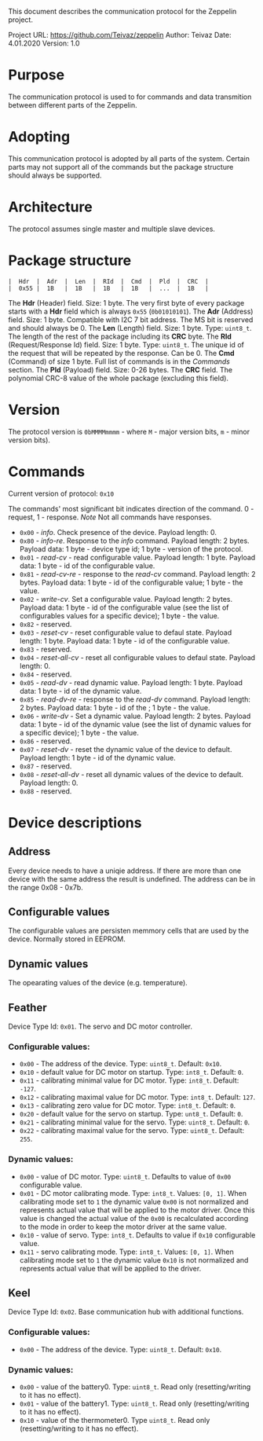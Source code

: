 This document describes the communication protocol for the Zeppelin project.

Project URL: https://github.com/Teivaz/zeppelin
Author: Teivaz
Date: 4.01.2020
Version: 1.0

# Purpose
The communication protocol is used to for commands and data transmition between different parts of the Zeppelin.

# Adopting
This communication protocol is adopted by all parts of the system. Certain parts may not support all of the commands but the package structure should always be supported.

# Architecture
The protocol assumes single master and multiple slave devices.

# Package structure

```
|  Hdr  |  Adr  |  Len  |  RId  |  Cmd  |  Pld  |  CRC  |
|  0x55 |  1B   |  1B   |  1B   |  1B   |  ...  |  1B   |
```

The **Hdr** (Header) field. Size: 1 byte. The very first byte of every package starts with a **Hdr** field which is always `0x55` (`0b01010101`).
The **Adr** (Address) field. Size: 1 byte. Compatible with I2C 7 bit address. The MS bit is reserved and should always be 0.
The **Len** (Length) field. Size: 1 byte. Type: `uint8_t`. The length of the rest of the package including its **CRC** byte.
The **RId** (Request/Response Id) field. Size: 1 byte. Type: `uint8_t`. The unique id of the request that will be repeated by the response. Can be 0.
The **Cmd** (Command) of size 1 byte. Full list of commands is in the *Commands* section.
The **Pld** (Payload) field. Size: 0-26 bytes.
The **CRC** field. The polynomial CRC-8 value of the whole package (excluding this field).

# Version
The protocol version is `0bMMMMmmmm` - where `M` - major version bits, `m` - minor version bits).

# Commands
Current version of protocol: `0x10`

The commands' most significant bit indicates direction of the command. 0 - request, 1 - response.
*Note* Not all commands have responses.

- `0x00` - *info*. Check presence of the device. Payload length: 0.
- `0x80` - *info-re*. Response to the *info* command. Payload length: 2 bytes. Payload data: 1 byte - device type id; 1 byte - version of the protocol.
- `0x01` - *read-cv* - read configurable value. Payload length: 1 byte. Payload data: 1 byte - id of the configurable value.
- `0x81` - *read-cv-re* - response to the *read-cv* command. Payload length: 2 bytes. Payload data: 1 byte - id of the configurable value; 1 byte - the value.
- `0x02` - *write-cv*. Set a configurable value. Payload length: 2 bytes. Payload data: 1 byte - id of the configurable value (see the list of configurables values for a specific device); 1 byte - the value.
- `0x82` - reserved.
- `0x03` - *reset-cv* - reset configurable value to defaul state. Payload length: 1 byte. Payload data: 1 byte - id of the configurable value.
- `0x83` - reserved.
- `0x04` - *reset-all-cv* - reset all configurable values to defaul state. Payload length: 0.
- `0x84` - reserved.
- `0x05` - *read-dv* - read dynamic value. Payload length: 1 byte. Payload data: 1 byte - id of the dynamic value.
- `0x85` - *read-dv-re* - response to the *read-dv* command. Payload length: 2 bytes. Payload data: 1 byte - id of the ; 1 byte - the value.
- `0x06` - *write-dv* -  Set a dynamic value. Payload length: 2 bytes. Payload data: 1 byte - id of the dynamic value (see the list of dynamic values for a specific device); 1 byte - the value.
- `0x86` - reserved.
- `0x07` - *reset-dv* - reset the dynamic value of the device to default. Payload length: 1 byte - id of the dynamic value.
- `0x87` - reserved.
- `0x08` - *reset-all-dv* - reset all dynamic values of the device to default. Payload length: 0.
- `0x88` - reserved.

# Device descriptions

## Address
Every device needs to have a uniqie address. If there are more than one device with the same address the result is undefined.
The address can be in the range 0x08 - 0x7b.

## Configurable values
The configurable values are persisten memmory cells that are used by the device. Normally stored in EEPROM.

## Dynamic values
The opearating values of the device (e.g. temperature).

## Feather
Device Type Id: `0x01`.
The servo and DC motor controller.

### Configurable values:
- `0x00` - The address of the device. Type: `uint8_t`. Default: `0x10`.
- `0x10` - default value for DC motor on startup. Type: `int8_t`. Default: `0`.
- `0x11` - calibrating minimal value for DC motor. Type: `int8_t`. Default: `-127`.
- `0x12` - calibrating maximal value for DC motor. Type: `int8_t`. Default: `127`.
- `0x13` - calibrating zero value for DC motor. Type: `int8_t`. Default: `0`.
- `0x20` - default value for the servo on startup. Type: `unt8_t`. Default: `0`.
- `0x21` - calibrating minimal value for the servo. Type: `uint8_t`. Default: `0`.
- `0x22` - calibrating maximal value for the servo. Type: `uint8_t`. Default: `255`.

### Dynamic values:
- `0x00` - value of DC motor. Type: `uint8_t`. Defaults to value of `0x00` configurable value.
- `0x01` - DC motor calibrating mode. Type: `int8_t`. Values: `[0, 1]`. When calibrating mode set to `1` the dynamic value `0x00` is not normalized and represents actual value that will be applied to the motor driver. Once this value is changed the actual value of the `0x00` is recalculated according to the mode in order to keep the motor driver at the same value.
- `0x10` - value of servo. Type: `int8_t`. Defaults to value if `0x10` configurable value.
- `0x11` - servo calibrating mode. Type: `int8_t`. Values: `[0, 1]`. When calibrating mode set to `1` the dynamic value `0x10` is not normalized and represents actual value that will be applied to the driver.

## Keel
Device Type Id: `0x02`.
Base communication hub with additional functions.

### Configurable values:
- `0x00` - The address of the device. Type: `uint8_t`. Default: `0x10`.

### Dynamic values:
- `0x00` - value of the battery0. Type: `uint8_t`. Read only (resetting/writing to it has no effect).
- `0x01` - value of the battery1. Type: `uint8_t`. Read only (resetting/writing to it has no effect).
- `0x10` - value of the thermometer0. Type `uint8_t`. Read only (resetting/writing to it has no effect).
